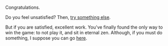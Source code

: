 Congratulations.

Do you feel unsatisfied?
Then, [try something else](../marshmallow.md).

But if you are satisfied, excellent work. You've finally found the only way to win the game: to not play it, and sit in eternal zen. Although, if you must do something, I suppose you can go [here](../nothing/do-nothing.md).
